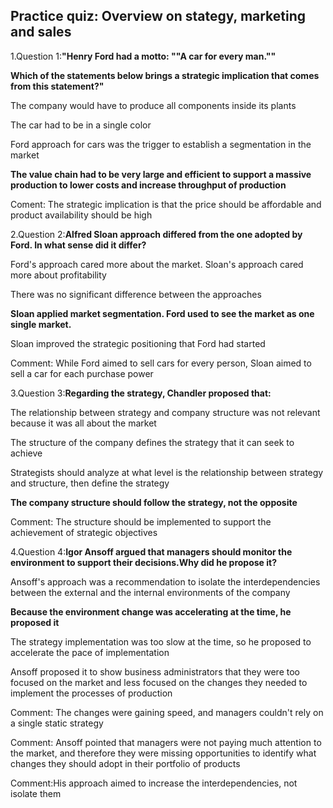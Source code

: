 ## Practice quiz: Overview on stategy, marketing and sales



1.Question 1:**"Henry Ford had a motto: ""A car for every man.""**

**Which of the statements below brings a strategic implication that comes from this statement?"**



The company would have to produce all components inside its plants



The car had to be in a single color



Ford approach for cars was the trigger to establish a segmentation in the market



**The value chain had to be very large and efficient to support a massive production to lower costs and increase throughput of production**

Coment: The strategic implication is that the price should be affordable and product availability should be high



2.Question 2:**Alfred Sloan approach differed from the one adopted by Ford. In what sense did it differ?**



Ford's approach cared more about the market. Sloan's approach cared more about profitability



There was no significant difference between the approaches



**Sloan applied market segmentation. Ford used to see the market as one single market.**



Sloan improved the strategic positioning that Ford had started

Comment: While Ford aimed to sell cars for every person, Sloan aimed to sell a car for each purchase power

3.Question 3:**Regarding the strategy, Chandler proposed that:**



The relationship between strategy and company structure was not relevant because it was all about the market



The structure of the company defines the strategy that it can seek to achieve



Strategists should analyze at what level is the relationship between strategy and structure, then define the strategy



**The company structure should follow the strategy, not the opposite**

Comment: The structure should be implemented to support the achievement of strategic objectives



4.Question 4:**Igor Ansoff argued that managers should monitor the environment to support their decisions.Why did he propose it?**



Ansoff's approach was a recommendation to isolate the interdependencies between the external and the internal environments of the company



**Because the environment change was accelerating at the time, he proposed it**



The strategy implementation was too slow at the time, so he proposed to accelerate the pace of implementation



Ansoff proposed it to show business administrators that they were too focused on the market and less focused on the changes they needed to implement the processes of production

Comment: The changes were gaining speed, and managers couldn't rely on a single static strategy

Comment: Ansoff pointed that managers were not paying much attention to the market, and therefore they were missing opportunities to identify what changes they should adopt in their portfolio of products

Comment:His approach aimed to increase the interdependencies, not isolate them

